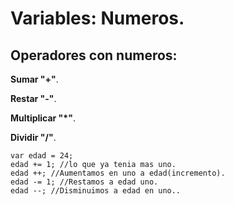 # Variables: Numeros.

## Operadores con numeros:

**Sumar "+"**.

**Restar "-"**.

**Multiplicar "*"**.

**Dividir "/"**.

    var edad = 24;
    edad += 1; //lo que ya tenia mas uno.
    edad ++; //Aumentamos en uno a edad(incremento).
    edad -= 1; //Restamos a edad uno.
    edad --; //Disminuimos a edad en uno..
